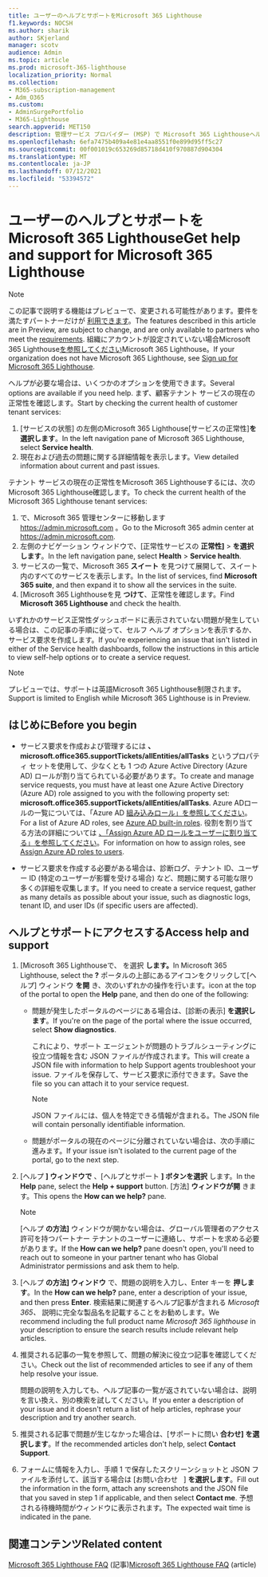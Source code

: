 ```yaml
---
title: ユーザーのヘルプとサポートをMicrosoft 365 Lighthouse
f1.keywords: NOCSH
ms.author: sharik
author: SKjerland
manager: scotv
audience: Admin
ms.topic: article
ms.prod: microsoft-365-lighthouse
localization_priority: Normal
ms.collection:
- M365-subscription-management
- Adm_O365
ms.custom:
- AdminSurgePortfolio
- M365-Lighthouse
search.appverid: MET150
description: 管理サービス プロバイダー (MSP) で Microsoft 365 Lighthouseヘルプとサポートを取得する方法について説明します。
ms.openlocfilehash: 6efa7475b409a4e81e4aa8551f0e899d95ff5c27
ms.sourcegitcommit: 00f001019c653269d85718d410f970887d904304
ms.translationtype: MT
ms.contentlocale: ja-JP
ms.lasthandoff: 07/12/2021
ms.locfileid: "53394572"
---
```

# <a name="get-help-and-support-for-microsoft-365-lighthouse"></a><span data-ttu-id="c1f13-103">ユーザーのヘルプとサポートをMicrosoft 365 Lighthouse</span><span class="sxs-lookup"><span data-stu-id="c1f13-103">Get help and support for Microsoft 365 Lighthouse</span></span> 

> [!NOTE]
> <span data-ttu-id="c1f13-104">この記事で説明する機能はプレビューで、変更される可能性があります。要件を満たすパートナーだけが [利用できます](m365-lighthouse-requirements.md)。</span><span class="sxs-lookup"><span data-stu-id="c1f13-104">The features described in this article are in Preview, are subject to change, and are only available to partners who meet the [requirements](m365-lighthouse-requirements.md).</span></span> <span data-ttu-id="c1f13-105">組織にアカウントが設定されていない場合Microsoft 365 Lighthouse[を参照してください](m365-lighthouse-sign-up.md)Microsoft 365 Lighthouse。</span><span class="sxs-lookup"><span data-stu-id="c1f13-105">If your organization does not have Microsoft 365 Lighthouse, see [Sign up for Microsoft 365 Lighthouse](m365-lighthouse-sign-up.md).</span></span>

<span data-ttu-id="c1f13-106">ヘルプが必要な場合は、いくつかのオプションを使用できます。</span><span class="sxs-lookup"><span data-stu-id="c1f13-106">Several options are available if you need help.</span></span> <span data-ttu-id="c1f13-107">まず、顧客テナント サービスの現在の正常性を確認します。</span><span class="sxs-lookup"><span data-stu-id="c1f13-107">Start by checking the current health of customer tenant services:</span></span>

1. <span data-ttu-id="c1f13-108">[サービスの状態] の左側のMicrosoft 365 Lighthouse[サービスの正常性]**を選択します**。</span><span class="sxs-lookup"><span data-stu-id="c1f13-108">In the left navigation pane of Microsoft 365 Lighthouse, select **Service health**.</span></span>
2. <span data-ttu-id="c1f13-109">現在および過去の問題に関する詳細情報を表示します。</span><span class="sxs-lookup"><span data-stu-id="c1f13-109">View detailed information about current and past issues.</span></span>

<span data-ttu-id="c1f13-110">テナント サービスの現在の正常性をMicrosoft 365 Lighthouseするには、次のMicrosoft 365 Lighthouse確認します。</span><span class="sxs-lookup"><span data-stu-id="c1f13-110">To check the current health of the Microsoft 365 Lighthouse tenant services:</span></span>

1. <span data-ttu-id="c1f13-111">で、Microsoft 365 管理センターに移動します <a href="https://go.microsoft.com/fwlink/p/?linkid=2024339" target="_blank">https://admin.microsoft.com</a> 。</span><span class="sxs-lookup"><span data-stu-id="c1f13-111">Go to the Microsoft 365 admin center at <a href="https://go.microsoft.com/fwlink/p/?linkid=2024339" target="_blank">https://admin.microsoft.com</a>.</span></span>
2. <span data-ttu-id="c1f13-112">左側のナビゲーション ウィンドウで、[正常性サービスの **正常性]**  >  **を選択します**。</span><span class="sxs-lookup"><span data-stu-id="c1f13-112">In the left navigation pane, select **Health** > **Service health**.</span></span>
3. <span data-ttu-id="c1f13-113">サービスの一覧で、Microsoft 365 **スイート** を見つけて展開して、スイート内のすべてのサービスを表示します。</span><span class="sxs-lookup"><span data-stu-id="c1f13-113">In the list of services, find **Microsoft 365 suite**, and then expand it to show all the services in the suite.</span></span>
4. <span data-ttu-id="c1f13-114">[Microsoft 365 Lighthouseを見 **つけて**、正常性を確認します。</span><span class="sxs-lookup"><span data-stu-id="c1f13-114">Find **Microsoft 365 Lighthouse** and check the health.</span></span>

<span data-ttu-id="c1f13-115">いずれかのサービス正常性ダッシュボードに表示されていない問題が発生している場合は、この記事の手順に従って、セルフ ヘルプ オプションを表示するか、サービス要求を作成します。</span><span class="sxs-lookup"><span data-stu-id="c1f13-115">If you're experiencing an issue that isn't listed in either of the Service health dashboards, follow the instructions in this article to view self-help options or to create a service request.</span></span>

> [!NOTE]
> <span data-ttu-id="c1f13-116">プレビューでは、サポートは英語Microsoft 365 Lighthouse制限されます。</span><span class="sxs-lookup"><span data-stu-id="c1f13-116">Support is limited to English while Microsoft 365 Lighthouse is in Preview.</span></span>

## <a name="before-you-begin"></a><span data-ttu-id="c1f13-117">はじめに</span><span class="sxs-lookup"><span data-stu-id="c1f13-117">Before you begin</span></span>

- <span data-ttu-id="c1f13-118">サービス要求を作成および管理するには **、microsoft.office365.supportTickets/allEntities/allTasks** というプロパティ セットを使用して、少なくとも 1 つの Azure Active Directory (Azure AD) ロールが割り当てられている必要があります。</span><span class="sxs-lookup"><span data-stu-id="c1f13-118">To create and manage service requests, you must have at least one Azure Active Directory (Azure AD) role assigned to you with the following property set: **microsoft.office365.supportTickets/allEntities/allTasks**.</span></span> <span data-ttu-id="c1f13-119">Azure ADロールの一覧については、「Azure AD [組み込みロール」を参照してください](/azure/active-directory/roles/permissions-reference)。</span><span class="sxs-lookup"><span data-stu-id="c1f13-119">For a list of Azure AD roles, see [Azure AD built-in roles](/azure/active-directory/roles/permissions-reference).</span></span> <span data-ttu-id="c1f13-120">役割を割り当てる方法の詳細については [、「Assign Azure AD ロールをユーザーに割り当てる」を参照してください](/azure/active-directory/roles/manage-roles-portal)。</span><span class="sxs-lookup"><span data-stu-id="c1f13-120">For information on how to assign roles, see [Assign Azure AD roles to users](/azure/active-directory/roles/manage-roles-portal).</span></span>

- <span data-ttu-id="c1f13-121">サービス要求を作成する必要がある場合は、診断ログ、テナント ID、ユーザー ID (特定のユーザーが影響を受ける場合) など、問題に関する可能な限り多くの詳細を収集します。</span><span class="sxs-lookup"><span data-stu-id="c1f13-121">If you need to create a service request, gather as many details as possible about your issue, such as diagnostic logs, tenant ID, and user IDs (if specific users are affected).</span></span>

## <a name="access-help-and-support"></a><span data-ttu-id="c1f13-122">ヘルプとサポートにアクセスする</span><span class="sxs-lookup"><span data-stu-id="c1f13-122">Access help and support</span></span>

1.  <span data-ttu-id="c1f13-123">[Microsoft 365 Lighthouseで、 を選択 **します。**</span><span class="sxs-lookup"><span data-stu-id="c1f13-123">In Microsoft 365 Lighthouse, select the **?**</span></span> <span data-ttu-id="c1f13-124">ポータルの上部にあるアイコンをクリックして[ヘルプ] ウィンドウ **を開** き、次のいずれかの操作を行います。</span><span class="sxs-lookup"><span data-stu-id="c1f13-124">icon at the top of the portal to open the **Help** pane, and then do one of the following:</span></span>
    
    -  <span data-ttu-id="c1f13-125">問題が発生したポータルのページにある場合は、[診断の表示] **を選択します**。</span><span class="sxs-lookup"><span data-stu-id="c1f13-125">If you're on the page of the portal where the issue occurred, select **Show diagnostics**.</span></span>

        <span data-ttu-id="c1f13-126">これにより、サポート エージェントが問題のトラブルシューティングに役立つ情報を含む JSON ファイルが作成されます。</span><span class="sxs-lookup"><span data-stu-id="c1f13-126">This will create a JSON file with information to help Support agents troubleshoot your issue.</span></span> <span data-ttu-id="c1f13-127">ファイルを保存して、サービス要求に添付できます。</span><span class="sxs-lookup"><span data-stu-id="c1f13-127">Save the file so you can attach it to your service request.</span></span>

        > [!NOTE]
        > <span data-ttu-id="c1f13-128">JSON ファイルには、個人を特定できる情報が含まれる。</span><span class="sxs-lookup"><span data-stu-id="c1f13-128">The JSON file will contain personally identifiable information.</span></span>

    -  <span data-ttu-id="c1f13-129">問題がポータルの現在のページに分離されていない場合は、次の手順に進みます。</span><span class="sxs-lookup"><span data-stu-id="c1f13-129">If your issue isn't isolated to the current page of the portal, go to the next step.</span></span>

2.  <span data-ttu-id="c1f13-130">[ヘルプ **] ウィンドウで** 、[ヘルプとサポート **] ボタンを選択** します。</span><span class="sxs-lookup"><span data-stu-id="c1f13-130">In the **Help** pane, select the **Help + support** button.</span></span> <span data-ttu-id="c1f13-131">[方法] **ウィンドウが開** きます。</span><span class="sxs-lookup"><span data-stu-id="c1f13-131">This opens the **How can we help?** pane.</span></span>

    > [!NOTE]
    > <span data-ttu-id="c1f13-132">[ヘルプ **の方法]** ウィンドウが開かない場合は、グローバル管理者のアクセス許可を持つパートナー テナントのユーザーに連絡し、サポートを求める必要があります。</span><span class="sxs-lookup"><span data-stu-id="c1f13-132">If the **How can we help?** pane doesn't open, you'll need to reach out to someone in your partner tenant who has Global Administrator permissions and ask them to help.</span></span>

3.  <span data-ttu-id="c1f13-133">[ヘルプ **の方法] ウィンドウ** で、問題の説明を入力し、Enter キーを **押します**。</span><span class="sxs-lookup"><span data-stu-id="c1f13-133">In the **How can we help?** pane, enter a description of your issue, and then press **Enter**.</span></span> <span data-ttu-id="c1f13-134">検索結果に関連するヘルプ記事が含まれる *Microsoft 365、* 説明に完全な製品名を記載することをお勧めします。</span><span class="sxs-lookup"><span data-stu-id="c1f13-134">We recommend including the full product name *Microsoft 365 lighthouse* in your description to ensure the search results include relevant help articles.</span></span>

4.  <span data-ttu-id="c1f13-135">推奨される記事の一覧を参照して、問題の解決に役立つ記事を確認してください。</span><span class="sxs-lookup"><span data-stu-id="c1f13-135">Check out the list of recommended articles to see if any of them help resolve your issue.</span></span>

    <span data-ttu-id="c1f13-136">問題の説明を入力しても、ヘルプ記事の一覧が返されていない場合は、説明を言い換え、別の検索を試してください。</span><span class="sxs-lookup"><span data-stu-id="c1f13-136">If you enter a description of your issue and it doesn't return a list of help articles, rephrase your description and try another search.</span></span>

5.  <span data-ttu-id="c1f13-137">推奨される記事で問題が生じなかった場合は、[サポートに問い **合わせ] を選択します**。</span><span class="sxs-lookup"><span data-stu-id="c1f13-137">If the recommended articles don't help, select **Contact Support**.</span></span>

6.  <span data-ttu-id="c1f13-138">フォームに情報を入力し、手順 1 で保存したスクリーンショットと JSON ファイルを添付して、該当する場合は [お問い合わせ &nbsp; ] **を選択します**。</span><span class="sxs-lookup"><span data-stu-id="c1f13-138">Fill out the information in the form, attach any screenshots and the JSON file that you saved in step&nbsp;1 if applicable, and then select **Contact me**.</span></span> <span data-ttu-id="c1f13-139">予想される待機時間がウィンドウに表示されます。</span><span class="sxs-lookup"><span data-stu-id="c1f13-139">The expected wait time is indicated in the pane.</span></span>

## <a name="related-content"></a><span data-ttu-id="c1f13-140">関連コンテンツ</span><span class="sxs-lookup"><span data-stu-id="c1f13-140">Related content</span></span>

<span data-ttu-id="c1f13-141">[Microsoft 365 Lighthouse FAQ](m365-lighthouse-faq.yml) (記事)</span><span class="sxs-lookup"><span data-stu-id="c1f13-141">[Microsoft 365 Lighthouse FAQ](m365-lighthouse-faq.yml) (article)</span></span>
